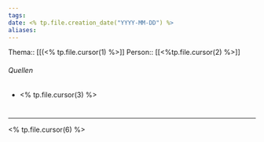```yaml
---
tags: 
date: <% tp.file.creation_date("YYYY-MM-DD") %>
aliases: 
---
```

Thema:: [[(<% tp.file.cursor(1) %>]]
Person:: [[<%tp.file.cursor(2) %>]]

###### Quellen 
- <% tp.file.cursor(3) %>

#
---
<% tp.file.cursor(6) %>